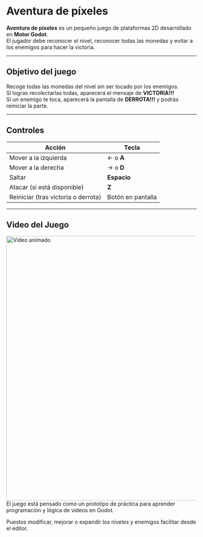 # Aventura de píxeles

**Aventura de píxeles** es un pequeño juego de plataformas 2D desarrollado en **Motor Godot**.  
El jugador debe reconocer el nivel, reconocer todas las monedas y evitar a los enemigos para hacer la victoria.

---

## Objetivo del juego

Recoge todas las monedas del nivel sin ser tocado por los enemigos.  
Si logras recolectarlas todas, aparecerá el mensaje de **VICTORIA!!!**   
Si un enemigo te toca, aparecerá la pantalla de **DERROTA!!!** y podrás reiniciar la parte.

---

## Controles

| Acción | Tecla |
|--------|-------|
| Mover a la izquierda | ← o **A** |
| Mover a la derecha | → o **D** |
| Saltar | **Espacio** |
| Atacar (si está disponible) | **Z**  |
| Reiniciar (tras victoria o derrota) | Botón en pantalla |

---
##   Video del Juego

<img src="Juego_2D.gif" width="700" alt="Video animado" />
El juego está pensado como un prototipo de práctica para aprender programación y lógica de videos en Godot.

Puestos modificar, mejorar o expandir los niveles y enemigos facilitar desde el editor.
